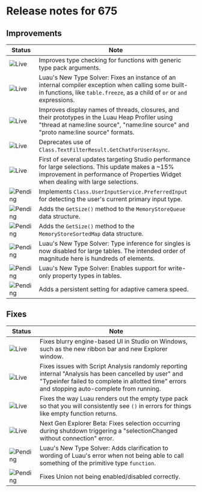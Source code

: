 # Release notes for 675

## Improvements

| Status | Note |
|--------|------|
| ![Live](https://img.shields.io/badge/Live-009E57?style=flat)  | Improves type checking for functions with generic type pack arguments. |
| ![Live](https://img.shields.io/badge/Live-009E57?style=flat)  | Luau's New Type Solver: Fixes an instance of an internal compiler exception when calling some built-in functions, like <code>table.freeze</code>, as a child of <code>or</code> or <code>and</code> expressions. |
| ![Live](https://img.shields.io/badge/Live-009E57?style=flat)  | Improves display names of threads, closures, and their prototypes in the Luau Heap Profiler using "thread at name:line source", "name:line source" and "proto name:line source" formats. |
| ![Live](https://img.shields.io/badge/Live-009E57?style=flat)  | Deprecates use of <code>Class.TextFilterResult.GetChatForUserAsync</code>. |
| ![Live](https://img.shields.io/badge/Live-009E57?style=flat)  | First of several updates targeting Studio performance for large selections. This update makes a ~15% improvement in performance of Properties Widget when dealing with large selections. |
| ![Pending](https://img.shields.io/badge/Pending-DEA517?style=flat)  | Implements <code>Class.UserInputService.PreferredInput</code> for detecting the user's current primary input type. |
| ![Pending](https://img.shields.io/badge/Pending-DEA517?style=flat)  | Adds the <code>GetSize()</code> method to the <code>MemoryStoreQueue</code> data structure. |
| ![Pending](https://img.shields.io/badge/Pending-DEA517?style=flat)  | Adds the <code>GetSize()</code> method to the <code>MemoryStoreSortedMap</code> data structure. |
| ![Pending](https://img.shields.io/badge/Pending-DEA517?style=flat)  | Luau's New Type Solver: Type inference for singles is now disabled for large tables. The intended order of magnitude here is hundreds of elements. |
| ![Pending](https://img.shields.io/badge/Pending-DEA517?style=flat)  | Luau's New Type Solver: Enables support for write-only property types in tables. |
| ![Pending](https://img.shields.io/badge/Pending-DEA517?style=flat)  | Adds a persistent setting for adaptive camera speed. |
## Fixes

| Status | Note |
|--------|------|
| ![Live](https://img.shields.io/badge/Live-009E57?style=flat)  | Fixes blurry engine-based UI in Studio on Windows, such as the new ribbon bar and new Explorer window. |
| ![Live](https://img.shields.io/badge/Live-009E57?style=flat)  | Fixes issues with Script Analysis randomly reporting internal "Analysis has been cancelled by user" and "Typeinfer failed to complete in allotted time" errors and stopping auto-complete from running. |
| ![Live](https://img.shields.io/badge/Live-009E57?style=flat)  | Fixes the way Luau renders out the empty type pack so that you will consistently see <code>()</code> in errors for things like empty function returns. |
| ![Live](https://img.shields.io/badge/Live-009E57?style=flat)  | Next Gen Explorer Beta: Fixes selection occurring during shutdown triggering a "selectionChanged without connection" error. |
| ![Pending](https://img.shields.io/badge/Pending-DEA517?style=flat)  | Luau's New Type Solver: Adds clarification to wording of Luau's error when not being able to call something of the primitive type <code>function</code>. |
| ![Pending](https://img.shields.io/badge/Pending-DEA517?style=flat)  | Fixes Union not being enabled/disabled correctly. |
